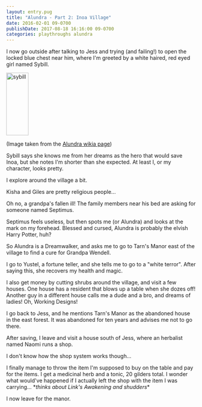 ```yaml
---
layout: entry.pug
title: "Alundra - Part 2: Inoa Village"
date: 2016-02-01 09-0700
publishDate: 2017-08-18 16:16:00 09-0700
categories: playthroughs alundra
---
```


I now go outside after talking to Jess and trying (and failing!) to open the locked blue chest near him, where I'm greeted by a white haired, red eyed girl named Sybill.

<img src="http://vignette3.wikia.nocookie.net/alundra/images/a/aa/Sybill_artwork.png/revision/latest?cb=20110302184545" alt="sybill" width="59" height="166" />

(Image taken from the [Alundra wikia page](http://alundra.wikia.com/wiki/Sybill))

Sybill says she knows me from her dreams as the hero that would save Inoa, but she notes I'm shorter than she expected. At least I, or my character, looks pretty.

I explore around the village a bit.

Kisha and Giles are pretty religious people...

Oh no, a grandpa's fallen ill! The family members near his bed are asking for someone named Septimus.

Septimus feels useless, but then spots me (or Alundra) and looks at the mark on my forehead. Blessed and cursed, Alundra is probably the elvish Harry Potter, huh?

So Alundra is a Dreamwalker, and asks me to go to Tarn's Manor east of the village to find a cure for Grandpa Wendell.

I go to Yustel, a fortune teller, and she tells me to go to a "white terror". After saying this, she recovers my health and magic.

I also get money by cutting shrubs around the village, and visit a few houses. One house has a resident that blows up a table when she dozes off! Another guy in a different house calls me a dude and a bro, and dreams of ladies! Oh, Working Designs!

I go back to Jess, and he mentions Tarn's Manor as the abandoned house in the east forest. It was abandoned for ten years and advises me not to go there.

After saving, I leave and visit a house south of Jess, where an herbalist named Naomi runs a shop.

I don't know how the shop system works though...

I finally manage to throw the item I'm supposed to buy on the table and pay for the items. I get a medicinal herb and a tonic, 20 gilders total. I wonder what would've happened if I actually left the shop with the item I was carrying... \**thinks about Link's Awakening and shudders*\*

I now leave for the manor.
